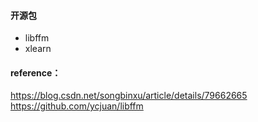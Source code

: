 #### 开源包
+ libffm
+ xlearn



#### reference： 
https://blog.csdn.net/songbinxu/article/details/79662665   
https://github.com/ycjuan/libffm